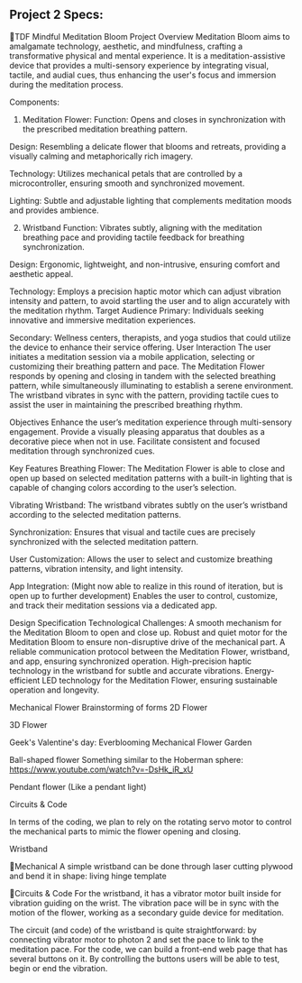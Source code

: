 ## Project 2 Specs: 

🪷TDF Mindful Meditation Bloom 
Project Overview
Meditation Bloom aims to amalgamate technology, aesthetic, and mindfulness, crafting a transformative physical and mental experience. It is a meditation-assistive device that provides a multi-sensory experience by integrating visual, tactile, and audial cues, thus enhancing the user's focus and immersion during the meditation process.


Components:
1. Meditation Flower:
Function: 
Opens and closes in synchronization with the prescribed meditation breathing pattern.

Design: 
Resembling a delicate flower that blooms and retreats, providing a visually calming and metaphorically rich imagery.

Technology:
Utilizes mechanical petals that are controlled by a microcontroller, ensuring smooth and synchronized movement.

Lighting:
Subtle and adjustable lighting that complements meditation moods and provides ambience.

2. Wristband
Function: 
Vibrates subtly, aligning with the meditation breathing pace and providing tactile feedback for breathing synchronization.

Design: 
Ergonomic, lightweight, and non-intrusive, ensuring comfort and aesthetic appeal.

Technology:
Employs a precision haptic motor which can adjust vibration intensity and pattern, to avoid startling the user and to align accurately with the meditation rhythm.
Target Audience
Primary:
Individuals seeking innovative and immersive meditation experiences.

Secondary:
Wellness centers, therapists, and yoga studios that could utilize the device to enhance their service offering.
User Interaction
The user initiates a meditation session via a mobile application, selecting or customizing their breathing pattern and pace.
The Meditation Flower responds by opening and closing in tandem with the selected breathing pattern, while simultaneously illuminating to establish a serene environment.
The wristband vibrates in sync with the pattern, providing tactile cues to assist the user in maintaining the prescribed breathing rhythm.

Objectives
Enhance the user’s meditation experience through multi-sensory engagement.
Provide a visually pleasing apparatus that doubles as a decorative piece when not in use.
Facilitate consistent and focused meditation through synchronized cues.

Key Features
Breathing Flower:
The Meditation Flower is able to close and open up based on selected meditation patterns with a built-in lighting that is capable of changing colors according to the user’s selection.

Vibrating Wristband:
The wristband vibrates subtly on the user’s wristband according to the selected meditation patterns.

Synchronization:
Ensures that visual and tactile cues are precisely synchronized with the selected meditation pattern.

User Customization:
Allows the user to select and customize breathing patterns, vibration intensity, and light intensity.

App Integration: 
(Might now able to realize in this round of iteration, but is open up to further development)
Enables the user to control, customize, and track their meditation sessions via a dedicated app.

Design Specification
Technological Challenges:
A smooth mechanism for the Meditation Bloom to open and close up.
Robust and quiet motor for the Meditation Bloom to ensure non-disruptive drive of the mechanical part.
A reliable communication protocol between the Meditation Flower, wristband, and app, ensuring synchronized operation.
High-precision haptic technology in the wristband for subtle and accurate vibrations.
Energy-efficient LED technology for the Meditation Flower, ensuring sustainable operation and longevity.

Mechanical Flower
Brainstorming of forms
2D Flower


3D Flower

Geek's Valentine's day: Everblooming Mechanical Flower Garden

Ball-shaped flower
Something similar to the Hoberman sphere:
https://www.youtube.com/watch?v=-DsHk_iR_xU

Pendant flower (Like a pendant light)


Circuits & Code


In terms of the coding, we plan to rely on the rotating servo motor to control the mechanical parts to mimic the flower opening and closing.

Wristband

🤖Mechanical
A simple wristband can be done through laser cutting plywood and bend it in shape: living hinge template


👾Circuits & Code
For the wristband, it has a vibrator motor built inside for vibration guiding on the wrist. The vibration pace will be in sync with the motion of the flower, working as a secondary guide device for meditation.

The circuit (and code) of the wristband is quite straightforward: by connecting vibrator motor to photon 2 and set the pace to link to the meditation pace. For the code, we can build a front-end web page that has several buttons on it. By controlling the buttons users will be able to test, begin or end the vibration.






